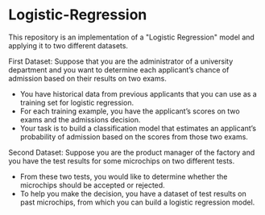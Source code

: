 # Logistic-Regression
This repository is an implementation of a "Logistic Regression" model and applying it to two different datasets.


First Dataset: 
Suppose that you are the administrator of a university department and you want to determine each applicant’s chance of admission based on their results on two exams. 
* You have historical data from previous applicants that you can use as a training set for logistic regression. 
* For each training example, you have the applicant’s scores on two exams and the admissions decision. 
* Your task is to build a classification model that estimates an applicant’s probability of admission based on the scores from those two exams.


Second Dataset:
Suppose you are the product manager of the factory and you have the test results for some microchips on two different tests. 
* From these two tests, you would like to determine whether the microchips should be accepted or rejected. 
* To help you make the decision, you have a dataset of test results on past microchips, from which you can build a logistic regression model.
